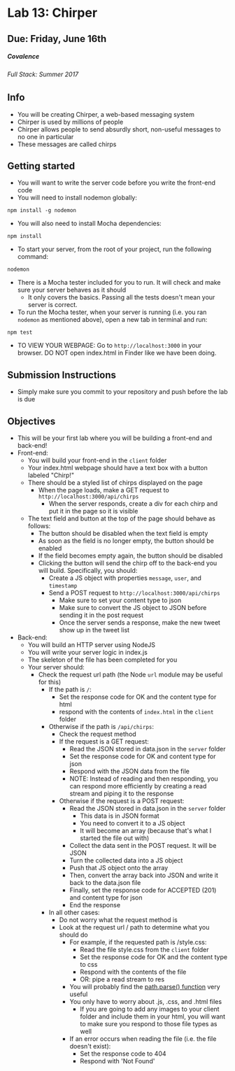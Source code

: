 # Lab 13: Chirper
## Due: Friday, June 16th
##### Covalence 
###### Full Stack: Summer 2017

## Info
* You will be creating Chirper, a web-based messaging system
* Chirper is used by millions of people
* Chirper allows people to send absurdly short, non-useful messages to no one in particular
* These messages are called chirps

## Getting started
* You will want to write the server code before you write the front-end code
* You will need to install nodemon globally:
```
npm install -g nodemon
```
* You will also need to install Mocha dependencies:
```
npm install
```
* To start your server, from the root of your project, run the following command:
```
nodemon
```
* There is a Mocha tester included for you to run. It will check and make sure your server behaves as it should
    * It only covers the basics. Passing all the tests doesn't mean your server is correct.
* To run the Mocha tester, when your server is running (i.e. you ran `nodemon` as mentioned above), open a new tab in terminal and run:
```
npm test
```
* TO VIEW YOUR WEBPAGE: Go to `http://localhost:3000` in your browser. DO NOT open index.html in Finder like we have been doing.

## Submission Instructions
* Simply make sure you commit to your repository and push before the lab is due

## Objectives
* This will be your first lab where you will be building a front-end and back-end!
* Front-end:
    * You will build your front-end in the `client` folder
    * Your index.html webpage should have a text box with a button labeled "Chirp!"
    * There should be a styled list of chirps displayed on the page
        * When the page loads, make a GET request to `http://localhost:3000/api/chirps`
            * When the server responds, create a div for each chirp and put it in the page so it is visible
    * The text field and button at the top of the page should behave as follows:
        * The button should be disabled when the text field is empty
        * As soon as the field is no longer empty, the button should be enabled
        * If the field becomes empty again, the button should be disabled
        * Clicking the button will send the chirp off to the back-end you will build. Specifically, you should:
            * Create a JS object with properties `message`, `user`, and `timestamp`
            * Send a POST request to `http://localhost:3000/api/chirps`
                * Make sure to set your content type to json
                * Make sure to convert the JS object to JSON before sending it in the post request
                * Once the server sends a response, make the new tweet show up in the tweet list
* Back-end:
    * You will build an HTTP server using NodeJS
    * You will write your server logic in index.js
    * The skeleton of the file has been completed for you
    * Your server should:
        * Check the request url path (the Node `url` module may be useful for this)
            * If the path is `/`:
                * Set the response code for OK and the content type for html
                * respond with the contents of `index.html` in the `client` folder
            * Otherwise if the path is `/api/chirps`:
                * Check the request method
                * If the request is a GET request:
                    * Read the JSON stored in data.json in the `server` folder
                    * Set the response code for OK and content type for json
                    * Respond with the JSON data from the file
                    * NOTE: Instead of reading and then responding, you can respond more efficiently by creating a read stream and piping it to the response
                * Otherwise if the request is a POST request:
                    * Read the JSON stored in data.json in the `server` folder
                        * This data is in JSON format
                        * You need to convert it to a JS object
                        * It will become an array (because that's what I started the file out with)
                    * Collect the data sent in the POST request. It will be JSON
                    * Turn the collected data into a JS object
                    * Push that JS object onto the array
                    * Then, convert the array back into JSON and write it back to the data.json file
                    * Finally, set the response code for ACCEPTED (201) and content type for json
                    * End the response
            * In all other cases:
                * Do not worry what the request method is
                * Look at the request url / path to determine what you should do
                    * For example, if the requested path is /style.css:
                        * Read the file style.css from the `client` folder
                        * Set the response code for OK and the content type to css
                        * Respond with the contents of the file
                        * OR: pipe a read stream to res
                    * You will probably find the [path.parse() function](https://nodejs.org/api/path.html#path_path_parse_path) very useful
                    * You only have to worry about .js, .css, and .html files
                        * If you are going to add any images to your client folder and include them in your html, you will want to make sure you respond to those file types as well
                    * If an error occurs when reading the file (i.e. the file doesn't exist):
                        * Set the response code to 404
                        * Respond with 'Not Found'
